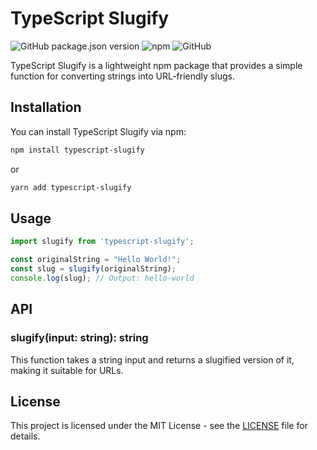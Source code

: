 # TypeScript Slugify

![GitHub package.json version](https://img.shields.io/github/package-json/v/code-parth/typescript-slugify)
![npm](https://img.shields.io/npm/v/typescript-slugify)
![GitHub](https://img.shields.io/github/license/code-parth/typescript-slugify)

TypeScript Slugify is a lightweight npm package that provides a simple function for converting strings into URL-friendly slugs.

## Installation

You can install TypeScript Slugify via npm:

```bash
npm install typescript-slugify
```
or
```bash
yarn add typescript-slugify
```

## Usage

```javascript
import slugify from 'typescript-slugify';

const originalString = "Hello World!";
const slug = slugify(originalString);
console.log(slug); // Output: hello-world
```

## API

### slugify(input: string): string

This function takes a string input and returns a slugified version of it, making it suitable for URLs.

## License

This project is licensed under the MIT License - see the [LICENSE](LICENSE) file for details.
